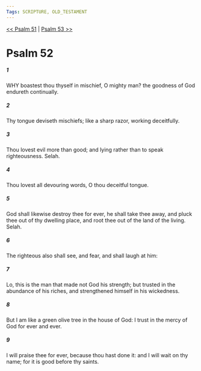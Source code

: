 ```yaml
---
Tags: SCRIPTURE, OLD_TESTAMENT
---
```


[<< Psalm 51](OLD_TESTAMENT/19_Psalms/Psalm_51.md) | [Psalm 53 >>](OLD_TESTAMENT/19_Psalms/Psalm_53.md)

# Psalm 52

##### 1
 WHY boastest thou thyself in mischief, O mighty man?  the goodness of God endureth continually.
##### 2
 Thy tongue deviseth mischiefs; like a sharp razor, working deceitfully.
##### 3
 Thou lovest evil more than good; and lying rather than to speak righteousness.  Selah.
##### 4
 Thou lovest all devouring words, O thou deceitful tongue.
##### 5
 God shall likewise destroy thee for ever, he shall take thee away, and pluck thee out of thy dwelling place, and root thee out of the land of the living.  Selah.
##### 6
 The righteous also shall see, and fear, and shall laugh at him:
##### 7
 Lo, this is the man that made not God his strength; but trusted in the abundance of his riches, and strengthened himself in his wickedness.
##### 8
 But I am like a green olive tree in the house of God: I trust in the mercy of God for ever and ever.
##### 9
 I will praise thee for ever, because thou hast done it: and I will wait on thy name; for it is good before thy saints.
